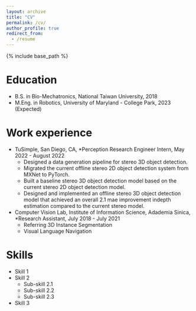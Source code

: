 ```yaml
---
layout: archive
title: "CV"
permalink: /cv/
author_profile: true
redirect_from:
  - /resume
---
```


{% include base_path %}

Education
======
* B.S. in Bio-Mechatronics, National Taiwan University, 2018
* M.Eng. in Robotics, University of Maryland - College Park, 2023 (Expected)


Work experience
======
* TuSimple, San Diego, CA, *Perception Research Engineer Intern, May 2022 - August 2022
  * Designed a data generation pipeline for stereo 3D object detection.
  * Migrated the current offline stereo 2D object detection system from MXNet to PyTorch.
  * Built a baseline stereo 3D object detection model based on the current stereo 2D object detection model.
  * Designed and implemented an offline stereo 3D object detection model that achieved an overall 2.1 mae improvement indepth estimation compared to the current stereo model.
* Computer Vision Lab, Institute of Information Science, Adademia Sinica, *Research Assistant, July 2018 - July 2021
  * Referring 3D Instance Segmentation
  * Visual Language Navigation

  
Skills
======
* Skill 1
* Skill 2
  * Sub-skill 2.1
  * Sub-skill 2.2
  * Sub-skill 2.3
* Skill 3


